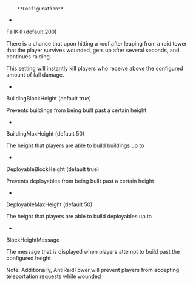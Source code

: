 

		
				
	
		
	
			
		**Configuration** 


* 
FallKill (default 200)

There is a chance that upon hitting a roof after leaping from a raid tower that the player survives wounded, gets up after several seconds, and continues raiding.


This setting will instantly kill players who receive above the configured amount of fall damage.




* 
BuildingBlockHeight (default true)

Prevents buildings from being built past a certain height




* 
BuildingMaxHeight (default 50)

The height that players are able to build buildings up to




* 
DeployableBlockHeight (default true)

Prevents deployables from being built past a certain height




* 
DeployableMaxHeight (default 50)

The height that players are able to build deployables up to




* 
BlockHeightMessage

The message that is displayed when players attempt to build past the configured height


Note: Additionally, AntiRaidTower will prevent players from accepting teleportation requests while wounded
		
	
	
	
